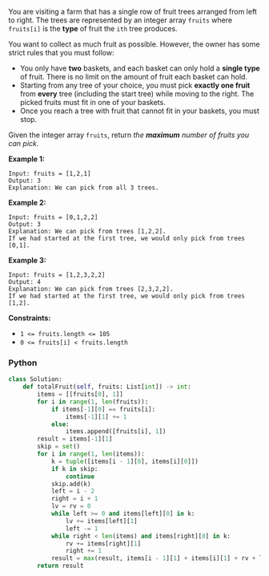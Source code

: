 You are visiting a farm that has a single row of fruit trees arranged from left to right. The trees are represented by
an integer array  `fruits`  where  `fruits[i]`  is the  **type**  of fruit the  `ith`  tree produces.

You want to collect as much fruit as possible. However, the owner has some strict rules that you must follow:

- You only have  **two**  baskets, and each basket can only hold a  **single type**  of fruit. There is no limit on the
  amount of fruit each basket can hold.
- Starting from any tree of your choice, you must pick  **exactly one fruit**  from  **every**  tree (including the
  start tree) while moving to the right. The picked fruits must fit in one of your baskets.
- Once you reach a tree with fruit that cannot fit in your baskets, you must stop.

Given the integer array  `fruits`, return  _the  **maximum**  number of fruits you can pick_.

**Example 1:**

```
Input: fruits = [1,2,1]
Output: 3
Explanation: We can pick from all 3 trees.
```

**Example 2:**

```
Input: fruits = [0,1,2,2]
Output: 3
Explanation: We can pick from trees [1,2,2].
If we had started at the first tree, we would only pick from trees [0,1].
```

**Example 3:**

```
Input: fruits = [1,2,3,2,2]
Output: 4
Explanation: We can pick from trees [2,3,2,2].
If we had started at the first tree, we would only pick from trees [1,2].
```

**Constraints:**

- `1 <= fruits.length <= 105`
- `0 <= fruits[i] < fruits.length`

### Python

```python
class Solution:
    def totalFruit(self, fruits: List[int]) -> int:
        items = [[fruits[0], 1]]
        for i in range(1, len(fruits)):
            if items[-1][0] == fruits[i]:
                items[-1][1] += 1
            else:
                items.append([fruits[i], 1])
        result = items[-1][1]
        skip = set()
        for i in range(1, len(items)):
            k = tuple([items[i - 1][0], items[i][0]])
            if k in skip:
                continue
            skip.add(k)
            left = i - 2
            right = i + 1
            lv = rv = 0
            while left >= 0 and items[left][0] in k:
                lv += items[left][1]
                left -= 1
            while right < len(items) and items[right][0] in k:
                rv += items[right][1]
                right += 1
            result = max(result, items[i - 1][1] + items[i][1] + rv + lv)
        return result
```